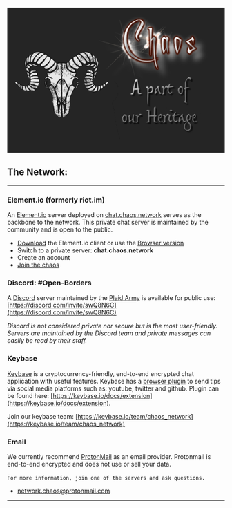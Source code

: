 ![chaos](chaos2243.png)


## The Network: 

---



### Element.io (formerly riot.im) 

An [Element.io](https://element.io/) server deployed on [chat.chaos.network](https://app.element.io/#/room/!lxbTZQbwHPodDlnoGn:chat.chaos.network?via=chat.chaos.network) serves as the backbone to the network. This private chat server is maintained by the community and is open to the public.

- [Download](https://element.io/get-started) the Element.io client or use the [Browser version](https://element.io/get-started) 
- Switch to a private server:  **chat.chaos.network**
- Create an account
- [Join the chaos](https://app.element.io/#/room/!lxbTZQbwHPodDlnoGn:chat.chaos.network?via=chat.chaos.network)


### Discord: #Open-Borders

A [Discord](https://discord.com) server maintained by the [Plaid Army](https://plaidarmy.com) is available for public use: [https://discord.com/invite/swQ8N6C](https://discord.com/invite/swQ8N6C)

*Discord is not considered private nor secure but is the most user-friendly. Servers are maintained by the Discord team and private messages can easily be read by their staff.*

### Keybase

[Keybase](https://keybase.io/) is a cryptocurrency-friendly, end-to-end encrypted chat application with useful features. Keybase has a [browser plugin](https://keybase.io/docs/extension) to send tips via social media platforms such as: youtube, twitter and github. Plugin can be found here: [https://keybase.io/docs/extension](https://keybase.io/docs/extension).

Join our keybase team: [https://keybase.io/team/chaos_network](https://keybase.io/team/chaos_network)

### Email

We currently recommend [ProtonMail](https://protonmail.com/) as an email provider. Protonmail is end-to-end encrypted and does not use or sell your data.

```For more information, join one of the servers and ask questions.```

- [network.chaos@protonmail.com](network.chaos@protonmail.com)

---
